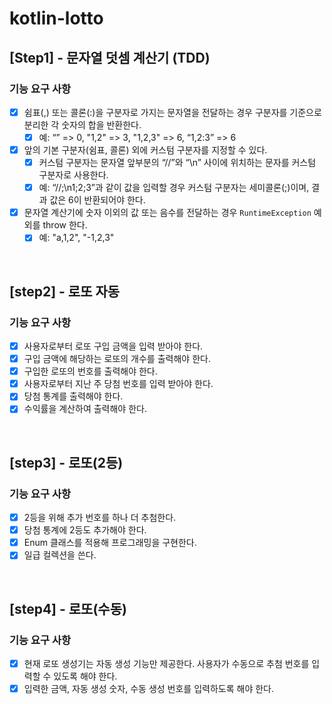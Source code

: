 # kotlin-lotto

## [Step1] - 문자열 덧셈 계산기 (TDD)
### 기능 요구 사항
- [x] 쉼표(,) 또는 콜론(:)을 구분자로 가지는 문자열을 전달하는 경우 구분자를 기준으로 분리한 각 숫자의 합을 반환한다.
  - [x] 예: “” => 0, "1,2" => 3, "1,2,3" => 6, “1,2:3” => 6
- [x] 앞의 기본 구분자(쉼표, 콜론) 외에 커스텀 구분자를 지정할 수 있다.
  - [x] 커스텀 구분자는 문자열 앞부분의 “//”와 “\n” 사이에 위치하는 문자를 커스텀 구분자로 사용한다.
  - [x] 예: “//;\n1;2;3”과 같이 값을 입력할 경우 커스텀 구분자는 세미콜론(;)이며, 결과 값은 6이 반환되어야 한다.
- [x] 문자열 계산기에 숫자 이외의 값 또는 음수를 전달하는 경우 `RuntimeException` 예외를 throw 한다.
  - [x] 예: "a,1,2", "-1,2,3"

<br>

## [step2] - 로또 자동
### 기능 요구 사항
- [x] 사용자로부터 로또 구입 금액을 입력 받아야 한다.
- [x] 구입 금액에 해당하는 로또의 개수를 출력해야 한다.
- [x] 구입한 로또의 번호를 출력해야 한다.
- [x] 사용자로부터 지난 주 당첨 번호를 입력 받아야 한다.
- [x] 당첨 통계를 출력해야 한다.
- [x] 수익률을 계산하여 출력해야 한다.  

<br>

## [step3] - 로또(2등)
### 기능 요구 사항
- [x] 2등을 위해 추가 번호를 하나 더 추첨한다.
- [x] 당첨 통계에 2등도 추가해야 한다.
- [x] Enum 클래스를 적용해 프로그래밍을 구현한다.
- [x] 일급 컬렉션을 쓴다. 

<br>

## [step4] - 로또(수동)
### 기능 요구 사항
- [x] 현재 로또 생성기는 자동 생성 기능만 제공한다. 사용자가 수동으로 추첨 번호를 입력할 수 있도록 해야 한다.
- [x] 입력한 금액, 자동 생성 숫자, 수동 생성 번호를 입력하도록 해야 한다. 
